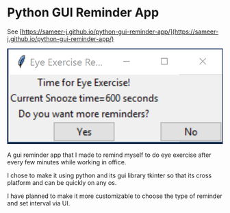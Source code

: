 # Python GUI Reminder App

See [https://sameer-j.github.io/python-gui-reminder-app/](https://sameer-j.github.io/python-gui-reminder-app/)

![Python Reminder](/images/python-reminder.PNG "python reminder app gui")

A gui reminder app that I made to remind myself to do eye exercise after every few minutes while working in office. 

I chose to make it using python and its gui library tkinter so that its cross platform and can be quickly on any os.

I have planned to make it more customizable to choose the type of reminder and set interval via UI.
